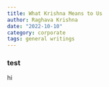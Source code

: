 ```yaml
---
title: What Krishna Means to Us
author: Raghava Krishna
date: "2022-10-10"
category: corporate
tags: general writings
---
```


### test
hi